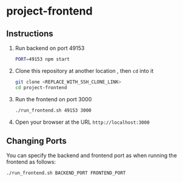 # project-frontend


## Instructions

1. Run backend on port 49153
    ```sh
    PORT=49153 npm start            
    ```

2. Clone this repository at another location , then `cd` into it
    ```sh
    git clone <REPLACE_WITH_SSH_CLONE_LINK>
    cd project-frontend
    ```

3. Run the frontend on port 3000
    ```sh
    ./run_frontend.sh 49153 3000
    ```
4. Open your browser at the URL `http://localhost:3000`

## Changing Ports

You can specify the backend and frontend port as when running the frontend as follows:
```
./run_frontend.sh BACKEND_PORT FRONTEND_PORT
```
